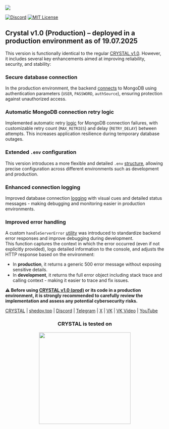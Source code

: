 [<img src="https://shedov.top/ru/wp-content/images/logo_crystal-v1.0_github_25.png">](https://shedov.top/description-and-capabilities-of-crystal-v1-0/)

[![Discord](https://img.shields.io/discord/1006372235172384849?style=for-the-badge&logo=5865F2&logoColor=black&labelColor=black&color=%23f3f3f3
)](https://discord.gg/ENB7RbxVZE)
[![MIT License](https://img.shields.io/badge/license-MIT-blue.svg?style=for-the-badge&logo=5865F2&logoColor=black&labelColor=black&color=%23f3f3f3)](https://github.com/CrystalSystems/crystal-v1.0/blob/main/LICENSE)

## Crystal v1.0 (Production) – deployed in a production environment as of 19.07.2025

This version is functionally identical to the regular [CRYSTAL v1.0](https://github.com/CrystalSystems/crystal-v1.0). However, it includes several key enhancements aimed at improving reliability, security, and stability:

### Secure database connection
In the production environment, the backend [connects](https://github.com/CrystalSystems/crystal-v1.0--prod/blob/544bfffa9c1b06b081d2be622a9190030ca0444d/backend/src/core/engine/db/connectDB.js#L22) to MongoDB using authentication parameters (`USER`, `PASSWORD`, `authSource`), ensuring protection against unauthorized access.

### Automatic MongoDB connection retry logic
Implemented automatic retry [logic](https://github.com/CrystalSystems/crystal-v1.0--prod/blob/544bfffa9c1b06b081d2be622a9190030ca0444d/backend/src/core/engine/db/connectDB.js#L13) for MongoDB connection failures, with customizable retry count (`MAX_RETRIES`) and delay (`RETRY_DELAY`) between attempts. This increases application resilience during temporary database outages.

### Extended `.env` configuration  
This version introduces a more flexible and detailed `.env` [structure](https://github.com/CrystalSystems/crystal-v1.0--prod/tree/main/backend/src/shared/constants), allowing precise configuration across different environments such as development and production.

### Enhanced connection logging
Improved database connection [logging](https://github.com/CrystalSystems/crystal-v1.0--prod/blob/6b1bdc59fffe20d38d56a00459926a72fe5326bb/backend/src/core/engine/db/connectDB.js#L29) with visual cues and detailed status messages - making debugging and monitoring easier in production environments.

### Improved error handling  
A custom `handleServerError` [utility](https://github.com/CrystalSystems/crystal-v1.0--prod/blob/main/backend/src/shared/helpers/handle-server-error/handle-server-error.js) was introduced to standardize backend error responses and improve debugging during development.  
This function captures the context in which the error occurred (even if not explicitly provided), logs detailed information to the console, and adjusts the HTTP response based on the environment:  
- In **production**, it returns a generic 500 error message without exposing sensitive details.  
- In **development**, it returns the full error object including stack trace and calling context - making it easier to trace and fix issues.

**⚠️ Before using [CRYSTAL v1.0 (prod)](https://github.com/CrystalSystems/crystal-v1.0--prod) or its code in a production environment, it is strongly recommended to carefully review the implementation and assess any potential cybersecurity risks.**<br/>

[CRYSTAL](https://crysty.ru/) | [shedov.top](https://shedov.top/) | [Discord](https://discord.gg/ENB7RbxVZE) | [Telegram](https://t.me/ShedovChannel) | [X](https://x.com/AndrewShedov) | [VK](https://vk.com/shedovclub) | [VK Video](https://vkvideo.ru/@shedovclub) | [YouTube](https://www.youtube.com/@AndrewShedov)

<h3 align="center">CRYSTAL is tested on</h3>

<p align="center">
  <a href="https://www.browserstack.com/">
    <img src="https://shedov.top/wp-content/images/browserstack-logo-global.svg" width="290" />
  </a>
</p>
